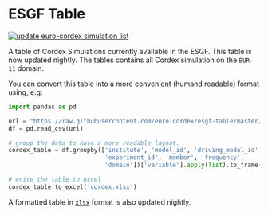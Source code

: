 # ESGF Table

[![update euro-cordex simulation list](https://github.com/euro-cordex/esgf-table/actions/workflows/update.yml/badge.svg)](https://github.com/euro-cordex/esgf-table/actions/workflows/update.yml)

A table of Cordex Simulations currently available in the ESGF. This table is now updated
nightly. The tables contains all Cordex simulation on the `EUR-11` domain.

You can convert this table into a more convenient (humand readable) format using, e.g.

```python
import pandas as pd

url = "https://raw.githubusercontent.com/euro-cordex/esgf-table/master/euro-cordex-esgf.csv"
df = pd.read_csv(url)

# group the data to have a more readable layout.
cordex_table = df.groupby(['institute', 'model_id', 'driving_model_id',
                           'experiment_id', 'member', 'frequency',
                           'domain'])['variable'].apply(list).to_frame()

# write the table to excel
cordex_table.to_excel('cordex.xlsx')
```

A formatted table in [`xlsx`](https://raw.githubusercontent.com/euro-cordex/esgf-table/master/euro-cordex-esgf.xlsx) format is also updated nightly.

